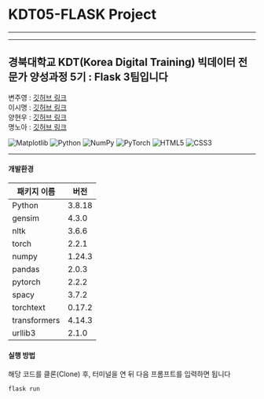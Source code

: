 # KDT05-FLASK Project

<hr/>

<hr/>

## 경북대학교 KDT(Korea Digital Training) 빅데이터 전문가 양성과정 5기 : Flask 3팀입니다

변주영 : [깃허브 링크](https://github.com/rileybyun)  
이시명 : [깃허브 링크](https://github.com/juugii-ho)  
양현우 : [깃허브 링크](https://github.com/daat1996)  
명노아 : [깃허브 링크](https://github.com/noah2397)

![Matplotlib](https://img.shields.io/badge/Matplotlib-%23ffffff.svg?style=for-the-badge&logo=Matplotlib&logoColor=black)
![Python](https://img.shields.io/badge/python-3670A0?style=for-the-badge&logo=python&logoColor=ffdd54)
![NumPy](https://img.shields.io/badge/numpy-%23013243.svg?style=for-the-badge&logo=numpy&logoColor=white)
![PyTorch](https://img.shields.io/badge/PyTorch-%23EE4C2C.svg?style=for-the-badge&logo=PyTorch&logoColor=white)
![HTML5](https://img.shields.io/badge/html5-%23E34F26.svg?style=for-the-badge&logo=html5&logoColor=white)
![CSS3](https://img.shields.io/badge/css3-%231572B6.svg?style=for-the-badge&logo=css3&logoColor=white)

<hr/>

#### 개발환경

| 패키지 이름  | 버전   |
| ------------ | ------ |
| Python       | 3.8.18 |
| gensim       | 4.3.0 |
| nltk  | 3.6.6  |
| torch        | 2.2.1  |
| numpy    | 1.24.3  |
| pandas | 2.0.3  |
| pytorch  | 2.2.2 |
| spacy | 3.7.2 |
| torchtext | 0.17.2|
| transformers | 4.14.3 |
| urllib3 | 2.1.0 |

#### 실행 방법

해당 코드를 클론(Clone) 후, 터미널을 연 뒤 다음 프롬프트를 입력하면 됩니다     
```
flask run
```
